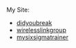 My Site:

- [didyoubreak](https://www.didyoubreak.com/)
- [wirelesslinkgroup](http://www.wirelesslinkgroup.com/)
- [mysixsigmatrainer](https://mysixsigmatrainer.com/)
